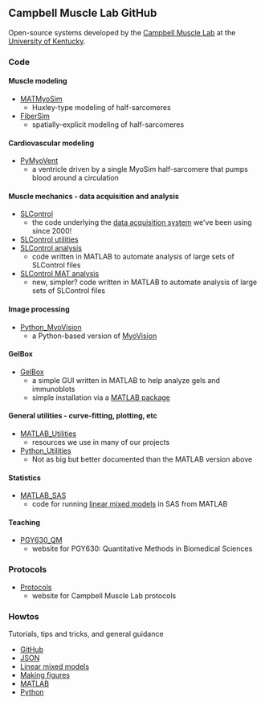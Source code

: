 ## Campbell Muscle Lab GitHub

Open-source systems developed by the [Campbell Muscle Lab](http://www.campbellmusclelab.org) at the [University of Kentucky](http://www.uky.edu).

### Code

#### Muscle modeling
+ [MATMyoSim](MATMyoSim)
  + Huxley-type modeling of half-sarcomeres
+ [FiberSim](FiberSim)
  + spatially-explicit modeling of half-sarcomeres

#### Cardiovascular modeling
+ [PyMyoVent](PyMyoVent)
  + a ventricle driven by a single MyoSim half-sarcomere that pumps blood around a circulation

#### Muscle mechanics - data acquisition and analysis
+ [SLControl](http://github.com/Campbell-Muscle-Lab/SLControl)
  + the code underlying the [data acquisition system](http://www.slcontrol.org) we've been using since 2000!
+ [SLControl utilities](http://github.com/Campbell-Muscle-Lab/SLControl_utilities)
+ [SLControl analysis](SLControl_analysis)
  + code written in MATLAB to automate analysis of large sets of SLControl files
+ [SLControl MAT analysis](SLControl_MAT_anal)
  + new, simpler? code written in MATLAB to automate analysis of large sets of SLControl files


#### Image processing
+ [Python_MyoVision](Python_MyoVision)
  + a Python-based version of [MyoVision](http://pubmed.ncbi.nlm.nih.gov/28982947/)

#### GelBox
+ [GelBox](http://github.com/Campbell-Muscle-Lab/GelBox)
  + a simple GUI written in MATLAB to help analyze gels and immunoblots
  + simple installation via a [MATLAB package](https://github.com/Campbell-Muscle-Lab/GelBox/blob/4d211d6f9ac0ab8fb083cfa6c881269b73834277/GelBox.mlappinstall)


#### General utilities - curve-fitting, plotting, etc 
+ [MATLAB_Utilities](http://github.com/Campbell-Muscle-Lab/MATLAB_utilities)
  + resources we use in many of our projects
+ [Python_Utilities](PyCMLutilities)
  + Not as big but better documented than the MATLAB version above

#### Statistics
+ [MATLAB_SAS](http://github.com/Campbell-Muscle-Lab/MATLAB_SAS)
  + code for running [linear mixed models](howtos_linear_mixed_models) in SAS from MATLAB

#### Teaching
+ [PGY630_QM](teaching_PGY630_QM)
  + website for PGY630: Quantitative Methods in Biomedical Sciences
### Protocols
+ [Protocols](Protocols)
  + website for Campbell Muscle Lab protocols

### Howtos
Tutorials, tips and tricks, and general guidance
+ [GitHub](howtos_GitHub)
+ [JSON](howtos_json)
+ [Linear mixed models](howtos_linear_mixed_models)
+ [Making figures](howtos_making_figures)
+ [MATLAB](howtos_MATLAB)
+ [Python](howtos_Python)

